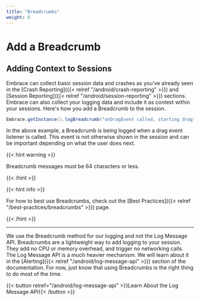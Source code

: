 ```yaml
---
title: "Breadcrumbs"
weight: 6
---
```


# Add a Breadcrumb

## Adding Context to Sessions

Embrace can collect basic session data and crashes as you've already seen in the [Crash Reporting]({{< relref "/android/crash-reporting" >}}) and [Session Reporting]({{< relref "/android/session-reporting" >}}) sections.
Embrace can also collect your logging data and include it as context within your sessions.
Here's how you add a Breadcrumb to the session.

```java
Embrace.getInstance().logBreadcrumb("onDragEvent called, starting drag");
```

In the above example, a Breadcrumb is being logged when a drag event listener is called.
This event is not otherwise shown in the session and can be important depending on what the user does next.

{{< hint warning >}}

Breadcrumb messages must be 64 characters or less.

{{< /hint >}}

{{< hint info >}}

For how to best use Breadcrumbs, check out the [Best Practices]({{< relref "/best-practices/breadcrumbs" >}}) page. 

{{< /hint >}}

---

We use the Breadcrumb method for our logging and not the Log Message API.
Breadcrumbs are a lightweight way to add logging to your session. They add no CPU or memory overhead, and trigger no networking calls.
The Log Message API is a much heavier mechanism. We will learn about it in the [Alerting]({{< relref "/android/log-message-api" >}}) section of the documentation.
For now, just know that using Breadcrumbs is the right thing to do most of the time.

{{< button relref="/android/log-message-api" >}}Learn About the Log Message API{{< /button >}}
